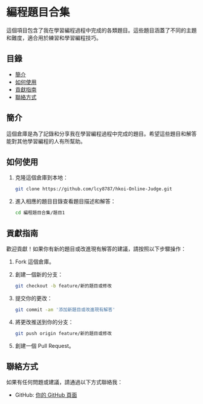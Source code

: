 # 編程題目合集

這個項目包含了我在學習編程過程中完成的各類題目。這些題目涵蓋了不同的主題和難度，適合用於練習和學習編程技巧。

## 目錄

- [簡介](#簡介)
- [如何使用](#如何使用)
- [貢獻指南](#貢獻指南)
- [聯絡方式](#聯絡方式)


## 簡介

這個倉庫是為了記錄和分享我在學習編程過程中完成的題目。希望這些題目和解答能對其他學習編程的人有所幫助。


## 如何使用

1. 克隆這個倉庫到本地：

    ```sh
    git clone https://github.com/lcy8787/hkoi-Online-Judge.git
    ```

2. 進入相應的題目目錄查看題目描述和解答：

    ```sh
    cd 編程題目合集/題目1
    ```


## 貢獻指南

歡迎貢獻！如果你有新的題目或改進現有解答的建議，請按照以下步驟操作：

1. Fork 這個倉庫。
2. 創建一個新的分支：

    ```sh
    git checkout -b feature/新的題目或修改
    ```

3. 提交你的更改：

    ```sh
    git commit -am '添加新題目或改進現有解答'
    ```

4. 將更改推送到你的分支：

    ```sh
    git push origin feature/新的題目或修改
    ```

5. 創建一個 Pull Request。

## 聯絡方式

如果有任何問題或建議，請通過以下方式聯絡我：

- GitHub: [你的 GitHub 頁面](https://github.com/lcy8787)

